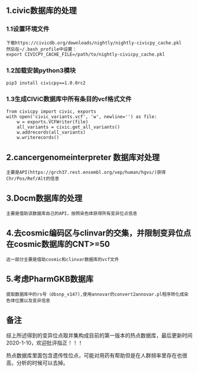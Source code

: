 ##   1.civic数据库的处理
###  1.1设置环境文件

    下载https://civicdb.org/downloads/nightly/nightly-civicpy_cache.pkl
    然后在~/.bash_profile中设置：
    export CIVICPY_CACHE_FILE=/path/to/nightly-civicpy_cache.pkl

###  1.2加载安装python3模块

    pip3 install civicpy==1.0.0rc2

###  1.3生成CIViC数据库中所有条目的vcf格式文件

    from civicpy import civic, exports
    with open('civic_variants.vcf', 'w', newline='') as file:
        w = exports.VCFWriter(file)
        all_variants = civic.get_all_variants()
        w.addrecords(all_variants)
        w.writerecords()

##   2.cancergenomeinterpreter 数据库对处理

    主要是API(https://grch37.rest.ensembl.org/vep/human/hgvs/)获得Chr/Pos/Ref/Alt的信息

##   3.Docm数据库的处理

    主要是借助该数据库自己的API，按照染色体获得所有变异位点信息

##   4.去cosmic编码区与clinvar的交集，并限制变异位点在cosmic数据库的CNT>=50

    这一部分主要是借助cosmic和clinvar数据库的vcf文件

##  5.考虑PharmGKB数据库

    提取数据库中的rs号（dbsnp_v147),使用annovar的convert2annovar.pl程序转化成染色体位置以及变异信息

##  备注

综上所述得到的变异位点取并集构成目前的第一版本的热点数据库，最后更新时间2020-1-10，欢迎批评指正！！！

热点数据库里面包含遗传性位点，可能对用药有帮助但是在人群频率里存在也很高，分析的时候可以去掉。